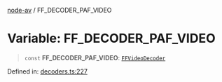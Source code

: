 [node-av](../globals.md) / FF\_DECODER\_PAF\_VIDEO

# Variable: FF\_DECODER\_PAF\_VIDEO

> `const` **FF\_DECODER\_PAF\_VIDEO**: [`FFVideoDecoder`](../type-aliases/FFVideoDecoder.md)

Defined in: [decoders.ts:227](https://github.com/seydx/av/blob/f8631fc881b394300b1479f511d55cf1c370a87f/src/constants/decoders.ts#L227)
